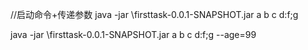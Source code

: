 //启动命令+传递参数
java -jar <Path>\firsttask-0.0.1-SNAPSHOT.jar a b c d:f;g

java -jar <Path>\firsttask-0.0.1-SNAPSHOT.jar a b c d:f;g --age=99












